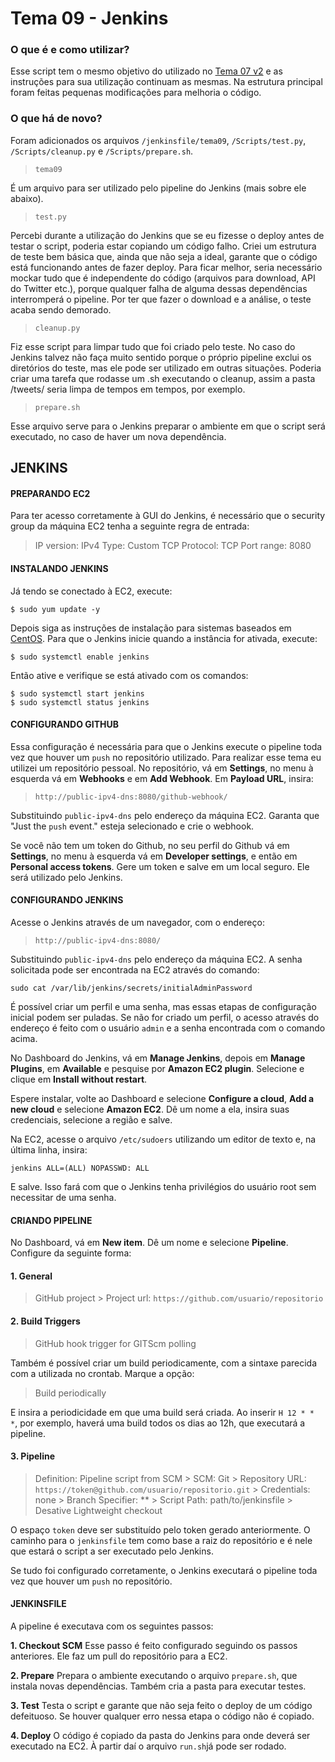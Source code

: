 # Tema 09 - Jenkins

### O que é e como utilizar?
Esse script tem o mesmo objetivo do utilizado no [Tema 07 v2](https://github.com/ilegra/data-engineering-team/tree/main/Cloud%20Data%20Engineering%20Training/1-devops-and-cloud-basics/lucas-scalon/Tema%2007/Tema%2007%20v2) e as instruções para sua utilização continuam as mesmas. Na estrutura principal foram feitas pequenas modificações para melhoria o código.
### O que há de novo?
Foram adicionados os arquivos `/jenkinsfile/tema09`, `/Scripts/test.py`, `/Scripts/cleanup.py` e `/Scripts/prepare.sh`.
> `tema09`

É um arquivo para ser utilizado pelo pipeline do Jenkins (mais sobre ele abaixo).
> `test.py`

Percebi durante a utilização do Jenkins que se eu fizesse o deploy antes de testar o script, poderia estar copiando um código falho. Criei um estrutura de teste bem básica que, ainda que não seja a ideal, garante que o código está funcionando antes de fazer deploy. Para ficar melhor, seria necessário mockar tudo que é independente do código (arquivos para download, API do Twitter etc.), porque qualquer falha de alguma dessas dependências interromperá o pipeline. Por ter que fazer o download e a análise, o teste acaba sendo demorado.
> `cleanup.py`

Fiz esse script para limpar tudo que foi criado pelo teste. No caso do Jenkins talvez não faça muito sentido porque o próprio pipeline exclui os diretórios do teste, mas ele pode ser utilizado em outras situações. Poderia criar uma tarefa que rodasse um .sh executando o cleanup, assim a pasta /tweets/ seria limpa de tempos em tempos, por exemplo.
> `prepare.sh`

Esse arquivo serve para o Jenkins preparar o ambiente em que o script será executado, no caso de haver um nova dependência.

## JENKINS
#### PREPARANDO EC2
Para ter acesso corretamente à GUI do Jenkins, é necessário que o security group da máquina EC2 tenha a seguinte regra de entrada:
> IP version: IPv4
> Type: Custom TCP
> Protocol: TCP
> Port range: 8080
#### INSTALANDO JENKINS
Já tendo se conectado à EC2, execute:

    $ sudo yum update -y
Depois siga as instruções de instalação para sistemas baseados em [CentOS](https://pkg.jenkins.io/redhat/). Para que o Jenkins inicie quando a instância for ativada, execute:

    $ sudo systemctl enable jenkins
Então ative e verifique se está ativado com os comandos:

    $ sudo systemctl start jenkins
    $ sudo systemctl status jenkins
 #### CONFIGURANDO GITHUB
 Essa configuração é necessária para que o Jenkins execute o pipeline toda vez que houver um `push` no repositório utilizado. Para realizar esse tema eu utilizei um repositório pessoal. No repositório, vá em **Settings**, no menu à esquerda vá em **Webhooks** e em **Add Webhook**. Em **Payload URL**, insira:
 

> `http://public-ipv4-dns:8080/github-webhook/`

Substituindo `public-ipv4-dns` pelo endereço da máquina EC2. Garanta que "Just the `push` event." esteja selecionado e crie o webhook.

Se você não tem um token do Github, no seu perfil do Github vá em **Settings**, no menu à esquerda vá em **Developer settings**, e então em **Personal access tokens**. Gere um token e salve em um local seguro. Ele será utilizado pelo Jenkins.

#### CONFIGURANDO JENKINS
Acesse o Jenkins através de um navegador, com o endereço:
> `http://public-ipv4-dns:8080/`

Substituindo `public-ipv4-dns` pelo endereço da máquina EC2. A senha solicitada pode ser encontrada na EC2 através do comando:

    sudo cat /var/lib/jenkins/secrets/initialAdminPassword
É possível criar um perfil e uma senha, mas essas etapas de configuração inicial podem ser puladas. Se não for criado um perfil, o acesso através do endereço é feito com o usuário `admin` e a senha encontrada com o comando acima.

No Dashboard do Jenkins, vá em **Manage Jenkins**, depois em **Manage Plugins**, em **Available** e pesquise por **Amazon EC2 plugin**. Selecione e clique em **Install without restart**.

Espere instalar, volte ao Dashboard e selecione **Configure a cloud**, **Add a new cloud** e selecione **Amazon EC2**. Dê um nome a ela, insira suas credenciais, selecione a região e salve.

Na EC2, acesse o arquivo `/etc/sudoers` utilizando um editor de texto e, na última linha, insira:

    jenkins ALL=(ALL) NOPASSWD: ALL
 E salve. Isso fará com que o Jenkins tenha privilégios do usuário root sem necessitar de uma senha.

#### CRIANDO PIPELINE
No Dashboard, vá em **New item**. Dê um nome e selecione **Pipeline**. Configure da seguinte forma:
#### 1. General

> GitHub project
	> Project url: `https://github.com/usuario/repositorio`

#### 2. Build Triggers

> GitHub hook trigger for GITScm polling

Também é possível criar um build periodicamente, com a sintaxe parecida com a utilizada no crontab. Marque a opção:

> Build periodically

E insira a periodicidade em que uma build será criada. Ao inserir `H 12 * * *`, por exemplo, haverá uma build todos os dias ao 12h, que executará a pipeline.

#### 3. Pipeline

> Definition: Pipeline script from SCM
	> SCM: Git
	> Repository URL: `https://token@github.com/usuario/repositorio.git`
	> Credentials: none
	> Branch Specifier: **
	> Script Path: path/to/jenkinsfile
	> Desative Lightweight checkout

O espaço `token` deve ser substituído pelo token gerado anteriormente. O caminho para o `jenkinsfile` tem como base a raiz do repositório e é nele que estará o script a ser executado pelo Jenkins.

Se tudo foi configurado corretamente, o Jenkins executará o pipeline toda vez que houver um `push` no repositório.

#### JENKINSFILE
A pipeline é executava com os seguintes passos:

**1. Checkout SCM**
Esse passo é feito configurado seguindo os passos anteriores. Ele faz um pull do repositório para a EC2.

**2. Prepare**
Prepara o ambiente executando o arquivo `prepare.sh`, que instala novas dependências. Também cria a pasta para executar testes.

**3. Test**
Testa o script e garante que não seja feito o deploy de um código defeituoso. Se houver qualquer erro nessa etapa o código não é copiado.

**4. Deploy**
O código é copiado da pasta do Jenkins para onde deverá ser executado na EC2. À partir daí o arquivo `run.sh`já pode ser rodado.